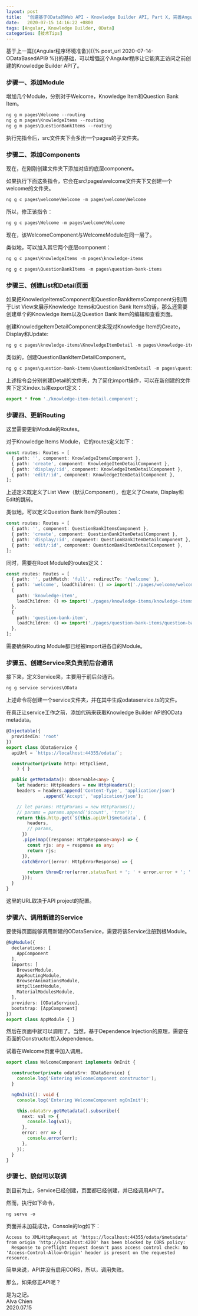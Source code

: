 ```yaml
---
layout: post
title:  "创建基于OData的Web API - Knowledge Builder API, Part X, 完善Angular程序"
date:   2020-07-15 14:16:22 +0800
tags: [Angular, Knowledge Builder, OData]
categories: [技术Tips]
---
```


基于上一篇[《Angular程序环境准备》]({% post_url 2020-07-14-ODataBasedAPI9 %})的基础，可以增强这个Angular程序让它能真正访问之前创建的Knowledge Builder API了。

### 步骤一、添加Module


增加几个Module，分别对于Welcome，Knowledge Item和Question Bank Item。

```powershell
ng g m pages\Welcome --routing
ng g m pages\KnowledgeItems --routing
ng g m pages\QuestionBankItems --routing
```

执行完指令后，src文件夹下会多出一个pages的子文件夹。

### 步骤二、添加Components

现在，在刚刚创建文件夹下添加对应的底层component。

如果执行下面这条指令，它会在src\pages\welcome文件夹下又创建一个welcome的文件夹。     

```powershell
ng g c pages\welcome\Welcome -m pages\welcome\Welcome
```

所以，修正该指令：    

```powershell
ng g c pages\Welcome -m pages\welcome\Welcome
```

现在，该WelcomeComponent与WelcomeModule在同一层了。

类似地，可以加入其它两个底层component：  

```powershell
ng g c pages\KnowledgeItems -m pages\knowledge-items

ng g c pages\QuestionBankItems -m pages\question-bank-items

```

### 步骤三、创建List和Detail页面

如果把KnowledgeItemsComponent和QuestionBankItemsComponent分别用于List View来展示Knowledge Items和Question Bank Items的话，那么还需要创建单个的Knowledge Item以及Question Bank Item的编辑和查看页面。

创建KnowledgeItemDetailComponent来实现对Knowledge Item的Create，Display和Update:   
```powershell
ng g c pages\knowledge-items\KnowledgeItemDetail -m pages\knowledge-items
```

类似的，创建QuestionBankItemDetailComponent。    
```powershell
ng g c pages\question-bank-items\QuestionBankItemDetail -m pages\question-bank-items
```

上述指令会分别创建Detail的文件夹，为了简化import操作，可以在新创建的文件夹下定义index.ts来export定义：    

```typescript
export * from './knowledge-item-detail.component';
```


### 步骤四、更新Routing

这里需要更新Module的Routes。

对于Knowledge Items Module，它的routes定义如下：    

```typescript
const routes: Routes = [
  { path: '', component: KnowledgeItemsComponent },
  { path: 'create', component: KnowledgeItemDetailComponent },
  { path: 'display/:id', component: KnowledgeItemDetailComponent },
  { path: 'edit/:id', component: KnowledgeItemDetailComponent },
];
```

上述定义既定义了List View（默认Component），也定义了Create, Display和Edit的跳转。

类似地，可以定义Question Bank Item的Routes：    

```typescript
const routes: Routes = [
  { path: '', component: QuestionBankItemsComponent },
  { path: 'create', component: QuestionBankItemDetailComponent },
  { path: 'display/:id', component: QuestionBankItemDetailComponent },
  { path: 'edit/:id', component: QuestionBankItemDetailComponent },
];
```

同时，需要在Root Module的routes定义：    

```typescript
const routes: Routes = [
  { path: '', pathMatch: 'full', redirectTo: '/welcome' },
  { path: 'welcome', loadChildren: () => import('./pages/welcome/welcome.module').then(m => m.WelcomeModule) },
  {
    path: 'knowledge-item',
    loadChildren: () => import('./pages/knowledge-items/knowledge-items.module').then(m => m.KnowledgeItemsModule),
  },
  {
    path: 'question-bank-item',
    loadChildren: () => import('./pages/question-bank-items/question-bank-items.module').then(m => m.QuestionBankItemsModule),
  },
];
```

需要确保Routing Module都已经被import进各自的Module。


### 步骤五、创建Service来负责前后台通讯

接下来，定义Service来，主要用于前后台通讯。

```powershell
ng g service services\OData
```

上述命令将创建一个service文件夹，并在其中生成odataservice.ts的文件。

在真正让service工作之前，添加代码来获取Knowledge Builder API的OData metadata。   

```typescript
@Injectable({
  providedIn: 'root'
})
export class ODataService {
  apiUrl = `https://localhost:44355/odata/`;

  constructor(private http: HttpClient,
    ) { }

  public getMetadata(): Observable<any> {
    let headers: HttpHeaders = new HttpHeaders();
    headers = headers.append('Content-Type', 'application/json')
              .append('Accept', 'application/json');

    // let params: HttpParams = new HttpParams();
    // params = params.append('$count', 'true');
    return this.http.get(`${this.apiUrl}$metadata`, {
        headers,
        // params,
      })
      .pipe(map((response: HttpResponse<any>) => {
        const rjs: any = response as any;
        return rjs;
      }),
      catchError((error: HttpErrorResponse) => {

        return throwError(error.statusText + '; ' + error.error + '; ' + error.message);
      }));
  }
}
```

这里的URL取决于API project的配置。


### 步骤六、调用新建的Service

要使得页面能够调用新建的ODataService，需要将该Service注册到根Module。

```typescript
@NgModule({
  declarations: [
    AppComponent
  ],
  imports: [
    BrowserModule,
    AppRoutingModule,
    BrowserAnimationsModule,
    HttpClientModule,
    MaterialModulesModule,
  ],
  providers: [ODataService],
  bootstrap: [AppComponent]
})
export class AppModule { }
```

然后在页面中就可以调用了。当然，基于Dependence Injection的原理，需要在页面的Constructor加入dependence。

试着在Welcome页面中加入调用。   

```typescript
export class WelcomeComponent implements OnInit {

  constructor(private odataSrv: ODataService) {
    console.log('Entering WelcomeComponent constructor');
  }

  ngOnInit(): void {
    console.log('Entering WelcomeComponent ngOnInit');

    this.odataSrv.getMetadata().subscribe({
      next: val => {
        console.log(val);
      },
      error: err => {
        console.error(err);
      },
    });
  }
}

```



### 步骤七、貌似可以联调

到目前为止，Service已经创建，页面都已经创建，并已经调用API了。

然而，执行如下命令，   
```powershell
ng serve -o
```

页面并未加载成功，Console的log如下：  

```log
Access to XMLHttpRequest at 'https://localhost:44355/odata/$metadata' from origin 'http://localhost:4200' has been blocked by CORS policy: 
  Response to preflight request doesn't pass access control check: No 'Access-Control-Allow-Origin' header is present on the requested resource.
```

简单来说，API并没有启用CORS，所以，调用失败。

那么，如果修正API呢？


是为之记。   
Alva Chien    
2020.07.15




